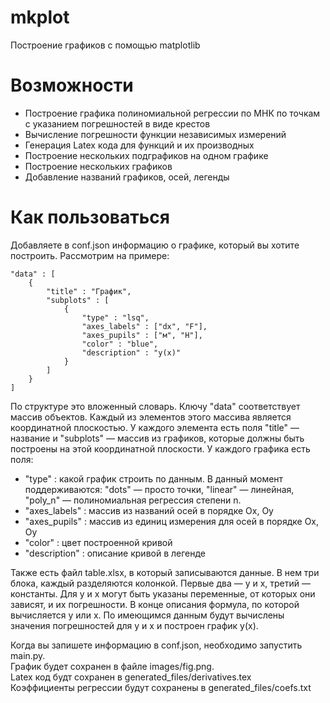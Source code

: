 # mkplot
Построение графиков с помощью matplotlib

# Возможности
- Построение графика полиномиальной регрессии по МНК по точкам с указанием погрешностей в виде крестов
- Вычисление погрешности функции независимых измерений
- Генерация Latex кода для функций и их производных
- Построение нескольких подграфиков на одном графике
- Построение нескольких графиков
- Добавление названий графиков, осей, легенды

# Как пользоваться
Добавляете в conf.json информацию о графике, который вы хотите построить. Рассмотрим на примере:

    "data" : [
        {
            "title" : "График",
            "subplots" : [
                {
                    "type" : "lsq",
                    "axes_labels" : ["dx", "F"],
                    "axes_pupils" : ["м", "Н"],
                    "color" : "blue",
                    "description" : "y(x)"
                }
            ]
        }
    ]

По структуре это вложенный словарь. Ключу "data" соответствует массив объектов. Каждый из элементов этого массива является координатной плоскостью.
У каждого элемента есть поля "title" &mdash; название и "subplots" &mdash; массив из графиков, которые должны быть построены на этой координатной плоскости.
У каждого графика есть поля:
- "type" : какой график строить по данным. В данный момент поддерживаются: "dots" &mdash; просто точки, "linear" &mdash; линейная, "poly_n" &mdash; полиномиальная регрессия степени n.
- "axes_labels" : массив из названий осей в порядке Ox, Oy
- "axes_pupils" : массив из единиц измерения для осей в порядке Ox, Oy
- "color" : цвет построенной кривой
- "description" : описание кривой в легенде

Также есть файл table.xlsx, в который записываются данные. В нем три блока, каждый разделяются колонкой. Первые два &mdash; y и x, третий &mdash; константы. Для y и x могут быть указаны переменные, от которых они зависят, и их погрешности. В конце описания формула, по которой вычисляется y или x. По имеющимся данным будут вычислены значения погрешностей для y и x и построен график y(x).

Когда вы запишете информацию в conf.json, необходимо запустить main.py. \
График будет сохранен в файле images/fig.png. \
Latex код будт сохранен в generated_files/derivatives.tex \
Коэффициенты регрессии будут сохранены в generated_files/coefs.txt
